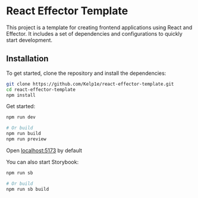 # React Effector Template

This project is a template for creating frontend applications using React and Effector. It includes a set of
dependencies and configurations to quickly start development.

## Installation

To get started, clone the repository and install the dependencies:

```bash
git clone https://github.com/Kelp1e/react-effector-template.git
cd react-effector-template
npm install
```

Get started:

```bash
npm run dev

# Or build
npm run build
npm run preview
```

Open [localhost:5173](http://localhost:5173) by default

You can also start Storybook:

```bash
npm run sb

# Or build
npm run sb build
```
